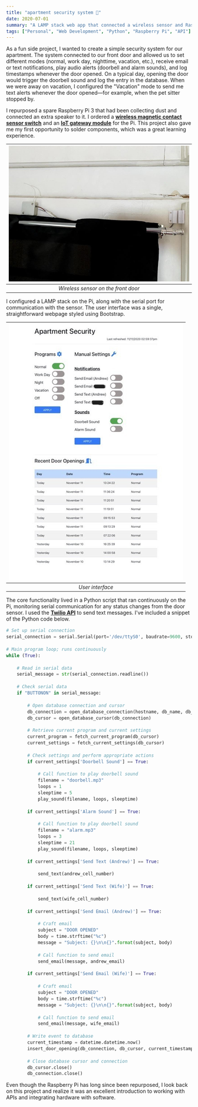```yaml
---
title: "apartment security system 🚨"
date: 2020-07-01
summary: "A LAMP stack web app that connected a wireless sensor and Raspberry Pi to monitor our apartment's front door and provide alarm notifications."
tags: ["Personal", "Web Development", "Python", "Raspberry Pi", "API"]
---
```


As a fun side project, I wanted to create a simple security system for our apartment. The system connected to our front door and allowed us to set different modes (normal, work day, nighttime, vacation, etc.), receive email or text notifications, play audio alerts (doorbell and alarm sounds), and log timestamps whenever the door opened. On a typical day, opening the door would trigger the doorbell sound and log the entry in the database. When we were away on vacation, I configured the "Vacation" mode to send me text alerts whenever the door opened—for example, when the pet sitter stopped by.

I repurposed a spare Raspberry Pi 3 that had been collecting dust and connected an extra speaker to it. I ordered a **[wireless magnetic contact sensor switch](https://www.jemrf.com/products/wireless-switch)** and an **[IoT gateway module](https://www.jemrf.com/products/wireless-base-station-for-raspberry-pi)** for the Pi. This project also gave me my first opportunity to solder components, which was a great learning experience.

| ![picture of sensor on door](sensor.jpg) |
| :--: |
| *Wireless sensor on the front door* |

I configured a LAMP stack on the Pi, along with the serial port for communication with the sensor. The user interface was a single, straightforward webpage styled using Bootstrap.

| ![screenshot of main web page](apartment-security-system.jpg) |
| :--: |
| *User interface* |

The core functionality lived in a Python script that ran continuously on the Pi, monitoring serial communication for any status changes from the door sensor. I used the **[Twilio API](https://www.twilio.com/docs/usage/api)** to send text messages. I've included a snippet of the Python code below.

```python
# Set up serial connection
serial_connection = serial.Serial(port='/dev/ttyS0', baudrate=9600, stopbits=serial.STOPBITS_ONE, bytesize=serial.EIGHTBITS, timeout=1)

# Main program loop; runs continuously
while (True):

    # Read in serial data
    serial_message = str(serial_connection.readline())

    # Check serial data
    if "BUTTONON" in serial_message:

        # Open database connection and cursor
        db_connection = open_database_connection(hostname, db_name, db_username, db_password)
        db_cursor = open_database_cursor(db_connection)

        # Retrieve current program and current settings
        current_program = fetch_current_program(db_cursor)
        current_settings = fetch_current_settings(db_cursor)

        # Check settings and perform appropriate actions
        if current_settings['Doorbell Sound'] == True:

            # Call function to play doorbell sound
            filename = "doorbell.mp3"
            loops = 1
            sleeptime = 5
            play_sound(filename, loops, sleeptime)

        if current_settings['Alarm Sound'] == True:

            # Call function to play doorbell sound
            filename = "alarm.mp3"
            loops = 3
            sleeptime = 21
            play_sound(filename, loops, sleeptime)

        if current_settings['Send Text (Andrew)'] == True:

            send_text(andrew_cell_number)

        if current_settings['Send Text (Wife)'] == True:

            send_text(wife_cell_number)

        if current_settings['Send Email (Andrew)'] == True:

            # Craft email
            subject = "DOOR OPENED"
            body = time.strftime("%c")
            message = "Subject: {}\n\n{}".format(subject, body)

            # Call function to send email
            send_email(message, andrew_email)

        if current_settings['Send Email (Wife)'] == True:

            # Craft email
            subject = "DOOR OPENED"
            body = time.strftime("%c")
            message = "Subject: {}\n\n{}".format(subject, body)

            # Call function to send email
            send_email(message, wife_email)

        # Write event to database
        current_timestamp = datetime.datetime.now()
        insert_door_opening(db_connection, db_cursor, current_timestamp, current_program)
        
		# Close database cursor and connection
        db_cursor.close()
        db_connection.close()
```

Even though the Raspberry Pi has long since been repurposed, I look back on this project and realize it was an excellent introduction to working with APIs and integrating hardware with software.